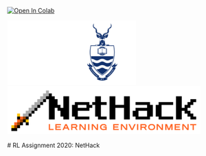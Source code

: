 [![Open In Colab](https://colab.research.google.com/assets/colab-badge.svg)](https://colab.research.google.com/drive/1SSt43VLKbGUVy2jOp0DQi51loG1_55p7)
<p float="center">
  <img src="/logo2(2).png" width="300"/>
  <img src="/Nethacklogo.png" width="450"/>
</p>
# RL Assignment 2020: NetHack
